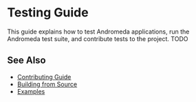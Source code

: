 # Testing Guide

This guide explains how to test Andromeda applications, run the Andromeda test
suite, and contribute tests to the project. TODO

## See Also

- [Contributing Guide](contributing)
- [Building from Source](building)
- [Examples](./examples/)
